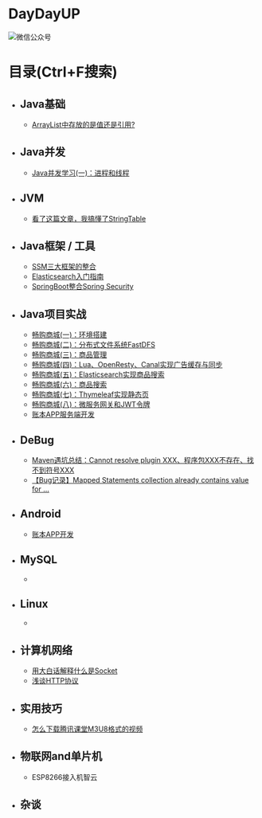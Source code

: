 # **DayDayUP**

![微信公众号](https://gitee.com/RobodLee/image_store/raw/master/%E5%BE%AE%E4%BF%A1%E5%85%AC%E4%BC%97%E5%8F%B7.png)

# 目录(Ctrl+F搜索)

+ ## Java基础
   + [ArrayList中存放的是值还是引用?](https://mp.weixin.qq.com/s/H86Th9zcSaY0FR_xXad2jA)

+ ## Java并发
   + [Java并发学习(一)：进程和线程](https://mp.weixin.qq.com/s/1qA1OTGiX-hYV7x-iT2tlA)



+ ## JVM
   + [看了这篇文章，我搞懂了StringTable](https://mp.weixin.qq.com/s/irQLHX5U8MNpkiK31hDLxg)
   
   	
   
+ ## Java框架 / 工具
   + [SSM三大框架的整合](https://mp.weixin.qq.com/s/pObP1yrOp0xXKWXN4m3Kiw)
   + [Elasticsearch入门指南](https://mp.weixin.qq.com/s/Aw7hKHKO1VzUEIpgvFQ6pA)
   + [SpringBoot整合Spring Security](https://mp.weixin.qq.com/s/7oZjMWjzBfy2TExhSQRlZw)


+ ## Java项目实战
   + [畅购商城(一)：环境搭建](https://mp.weixin.qq.com/s/XdnPgEHnMiQcRyqHjOA1Kw)
   + [畅购商城(二)：分布式文件系统FastDFS](https://mp.weixin.qq.com/s/kg6LdTBr_bLXhrqEAABX9w)
   + [畅购商城(三)：商品管理](https://mp.weixin.qq.com/s/IWw0AiITZdIZLzLWxTtDPA)
   + [畅购商城(四)：Lua、OpenResty、Canal实现广告缓存与同步](https://mp.weixin.qq.com/s/rcKc-JVWqZLixFUZ9ejoig)
   + [畅购商城(五)：Elasticsearch实现商品搜索](https://mp.weixin.qq.com/s/aYm5-8HMxo6EzIIeeThPUA)
   + [畅购商城(六)：商品搜索](https://mp.weixin.qq.com/s/8h4zOdI8rO8XVYEooMQXOA)
   + [畅购商城(七)：Thymeleaf实现静态页](https://mp.weixin.qq.com/s/4i_daTCYmCUiwrKPldDFQA)
  + [畅购商城(八)：微服务网关和JWT令牌](https://mp.weixin.qq.com/s/YrMqp7WT2ByEHMfARhLotw)
  + [账本APP服务端开发](https://mp.weixin.qq.com/s/OuamUBvgRiGSVBsdcFnyuA)
  
+ ## DeBug
  + [Maven遇坑总结：Cannot resolve plugin XXX、程序包XXX不存在、找不到符号XXX](https://mp.weixin.qq.com/s/KOXMk2chGLwTLQ2xIlxSFA)
  + [【Bug记录】Mapped Statements collection already contains value for ...](https://mp.weixin.qq.com/s/5Wec6inppcQuK8GGFpPu3Q)
  

  
+ ## Android
   + [账本APP开发](https://mp.weixin.qq.com/s/CxgLqTlYSIbuY-pdivObQQ)



+ ## MySQL
   + 
   


+ ## Linux
   + 



+ ## 计算机网络
  + [用大白话解释什么是Socket](https://mp.weixin.qq.com/s/IRl2skdagPt58sjdVJUxuA)
  + [浅谈HTTP协议](https://mp.weixin.qq.com/s/YEG0Gts_QyyuQXAUm1Xasg)

 

+ ## 实用技巧
  + [怎么下载腾讯课堂M3U8格式的视频](https://mp.weixin.qq.com/s/LAUIeJd1iq2NSgygK1NV4w) 



+ ## 物联网and单片机
   + ESP8266接入机智云



+ ## 杂谈